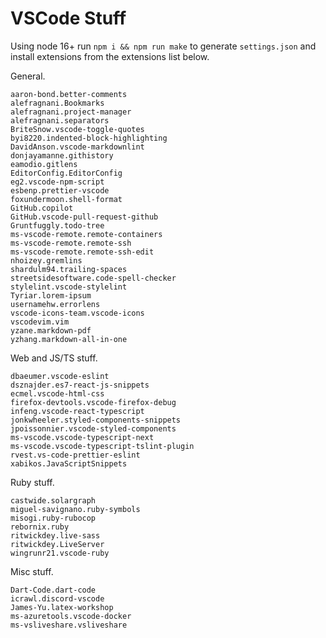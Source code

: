 # VSCode Stuff

Using node 16+ run `npm i && npm run make` to generate `settings.json` and install extensions
from the extensions list below.

General.

```none
aaron-bond.better-comments
alefragnani.Bookmarks
alefragnani.project-manager
alefragnani.separators
BriteSnow.vscode-toggle-quotes
byi8220.indented-block-highlighting
DavidAnson.vscode-markdownlint
donjayamanne.githistory
eamodio.gitlens
EditorConfig.EditorConfig
eg2.vscode-npm-script
esbenp.prettier-vscode
foxundermoon.shell-format
GitHub.copilot
GitHub.vscode-pull-request-github
Gruntfuggly.todo-tree
ms-vscode-remote.remote-containers
ms-vscode-remote.remote-ssh
ms-vscode-remote.remote-ssh-edit
nhoizey.gremlins
shardulm94.trailing-spaces
streetsidesoftware.code-spell-checker
stylelint.vscode-stylelint
Tyriar.lorem-ipsum
usernamehw.errorlens
vscode-icons-team.vscode-icons
vscodevim.vim
yzane.markdown-pdf
yzhang.markdown-all-in-one
```

Web and JS/TS stuff.

```none
dbaeumer.vscode-eslint
dsznajder.es7-react-js-snippets
ecmel.vscode-html-css
firefox-devtools.vscode-firefox-debug
infeng.vscode-react-typescript
jonkwheeler.styled-components-snippets
jpoissonnier.vscode-styled-components
ms-vscode.vscode-typescript-next
ms-vscode.vscode-typescript-tslint-plugin
rvest.vs-code-prettier-eslint
xabikos.JavaScriptSnippets
```

Ruby stuff.

```none
castwide.solargraph
miguel-savignano.ruby-symbols
misogi.ruby-rubocop
rebornix.ruby
ritwickdey.live-sass
ritwickdey.LiveServer
wingrunr21.vscode-ruby
```

Misc stuff.

```none
Dart-Code.dart-code
icrawl.discord-vscode
James-Yu.latex-workshop
ms-azuretools.vscode-docker
ms-vsliveshare.vsliveshare
```
